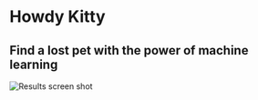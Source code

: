 # Howdy Kitty

## Find a lost pet with the power of machine learning

![Results screen
shot](https://github.com/jaybutera/petConnect/blob/master/screenshot.png)
